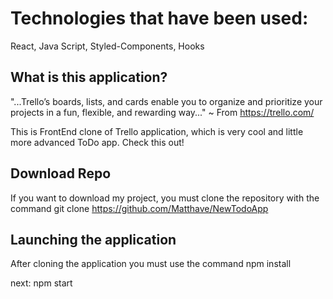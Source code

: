 # Technologies that have been used:
React,
Java Script,
Styled-Components,
Hooks

## What is this application?
"...Trello’s boards, lists, and cards enable you to organize and prioritize your projects in a fun, flexible, and rewarding way..." ~ From https://trello.com/

This is FrontEnd clone of Trello application, which is very cool and little more advanced ToDo app.
Check this out!

## Download Repo
If you want to download my project,
you must clone the repository with the command git clone https://github.com/Matthave/NewTodoApp

## Launching the application
After cloning the application you must use the command 
npm install

next: 
npm start
